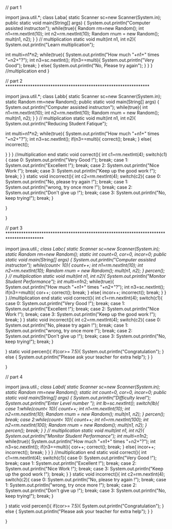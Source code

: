 // part 1

import java.util.*;
class Laba{
static Scanner sc=new Scanner(System.in);
public static void main(String[] args) {
System.out.println("Computer assisted instructon");
   while(true){
   Random rm=new Random();
   int n1=rm.nextInt(10);
   int n2=rm.nextInt(10);
Random rnum = new Random();
   mult(n1, n2);
}
}
    // multiplication
   static void mult(int n1, int n2){
   System.out.println("Learn multiplication");
  
   int multi=n1*n2;
   while(true){
   System.out.println("How much "+n1+" times "+n2+"?");
   int n3=sc.nextInt();
   if(n3==multi){
   System.out.println("Very Good");
   break;
   }
   else{
   System.out.println("No, Please try again");
   }
}
}
//multiplication end
   }

// part 2 ****************************************************************

import java.util.*;
class Labb{
static Scanner sc=new Scanner(System.in);
static Random rm=new Random();
public static void main(String[] args) {
System.out.println("Computer assisted instructon");
   while(true){
   int n1=rm.nextInt(10);
   int n2=rm.nextInt(10);
Random rnum = new Random();
   mult(n1, n2);
}
}
    // multiplication
   static void mult(int n1, int n2){
   System.out.println("Reducing Student Fatique");
  
   int multi=n1*n2;
   while(true){
   System.out.println("How much "+n1+" times "+n2+"?");
   int n3=sc.nextInt();
   if(n3==multi){
   correct();
   break;
   }
   else{
   incorrect();
  
   }
}
}
//multiplication end
   static void correct(){
   int c1=rm.nextInt(4);
   switch(c1){
   case 0: System.out.println("Very Good !");
   break;
   case 1: System.out.println("Excellent !");
   break;
   case 2: System.out.println("Nice Work !");
   break;
   case 3: System.out.println("Keep up the good work !");
   break;
}
}
   static void incorrect(){
   int c2=rm.nextInt(4);
   switch(c2){
   case 0: System.out.println("No, please try again !");
   break;
   case 1: System.out.println("wrong, try once more !");
   break;
   case 2: System.out.println("Don't give up !");
   break;
   case 3: System.out.println("No, keep trying!");
   break;
}

}  

}

// part 3 ****************************************************************************************

import java.util.*;
class Labc{
static Scanner sc=new Scanner(System.in);
static Random rm=new Random();
static int count=0, cor=0, incor=0;
public static void main(String[] args) {
System.out.println("Computer assisted instructon");
   while(count< 10){
   count++;
   int n1=rm.nextInt(10);
   int n2=rm.nextInt(10);
Random rnum = new Random();
   mult(n1, n2);
}
   percen();
}
    // multiplication
   static void mult(int n1, int n2){
   System.out.println("Monitor Student Performance");
   int multi=n1*n2;
   while(true){
   System.out.println("How much "+n1+" times "+n2+"?");
   int n3=sc.nextInt();
   if(n3==multi){
   cor++;
   correct();
   break;
   }
   else{
   incor++;
   incorrect();
   break;
   }
}
}
//multiplication end
   static void correct(){
   int c1=rm.nextInt(4);
   switch(c1){
   case 0: System.out.println("Very Good !");
   break;
   case 1: System.out.println("Excellent !");
   break;
   case 2: System.out.println("Nice Work !");
   break;
   case 3: System.out.println("Keep up the good work !");
   break;
}
}
   static void incorrect(){
   int c2=rm.nextInt(4);
   switch(c2){
   case 0: System.out.println("No, please try again !");
   break;
   case 1: System.out.println("wrong, try once more !");
   break;
   case 2: System.out.println("Don't give up !");
   break;
   case 3: System.out.println("No, keep trying!");
   break;
}

}
   static void percen(){
   if(cor>= 7.5){
    System.out.println("Congratulation");
}
   else {
   System.out.println("Please ask your teacher for extra help");
}
}  

}

// part 4

import java.util.*;
class Labd{
static Scanner sc=new Scanner(System.in);
static Random rm=new Random();
static int count=0, cor=0, incor=0;
public static void main(String[] args) {
System.out.println("Difficulty level");
   System.out.println("Enter Level number ");
   int lb=sc.nextInt();
   switch(lb){
   case 1:while(count< 10){
   count++;
   int n1=rm.nextInt(10);
   int n2=rm.nextInt(10);
Random rnum = new Random();
   mult(n1, n2);
}
   percen();
   break;
   case 2:while(count< 10){
   count++;
   int n1=rm.nextInt(100);
   int n2=rm.nextInt(100);
Random rnum = new Random();
   mult(n1, n2);
}
   percen();
   break;
}
}
    // multiplication
   static void mult(int n1, int n2){
   System.out.println("Monitor Student Performance");
   int multi=n1*n2;
   while(true){
   System.out.println("How much "+n1+" times "+n2+"?");
   int n3=sc.nextInt();
   if(n3==multi){
   cor++;
   correct();
   break;
   }
   else{
   incor++;
   incorrect();
   break;
   }
}
}
//multiplication end
   static void correct(){
   int c1=rm.nextInt(4);
   switch(c1){
   case 0: System.out.println("Very Good !");
   break;
   case 1: System.out.println("Excellent !");
   break;
   case 2: System.out.println("Nice Work !");
   break;
   case 3: System.out.println("Keep up the good work !");
   break;
}
}
   static void incorrect(){
   int c2=rm.nextInt(4);
   switch(c2){
   case 0: System.out.println("No, please try again !");
   break;
   case 1: System.out.println("wrong, try once more !");
   break;
   case 2: System.out.println("Don't give up !");
   break;
   case 3: System.out.println("No, keep trying!");
   break;
}

}
   static void percen(){
   if(cor>= 7.5){
    System.out.println("Congratulation");
}
   else {
   System.out.println("Please ask your teacher for extra help");
}
}  

}
